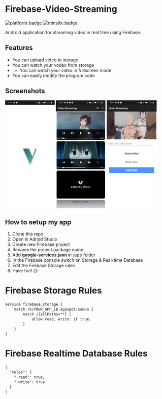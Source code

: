 # Firebase-Video-Streaming

[github]:           https://github.com/Fut1le/Firebase-Music-Streaming
[platform-badge]:   https://img.shields.io/badge/Platform-Android-F3745F.svg
[minsdk-badge]:     https://img.shields.io/badge/minSdkVersion-16-F3745F.svg

[![platform-badge]][github]
[![minsdk-badge]][github]

<!------------------------------------------------------------------------->

Android application for streaming video in real time using Firebase.

## Features
- You can upload video to storage
- You can watch your vodeo from storage
- - You can watch your video in fullscreen mode
- You can easily modify the program code

## Screenshots
<div style="dispaly:flex">
    <img src="https://github.com/Fut1le/Firebase-Video-Streaming/blob/main/1.jpg" width="32%">
    <img src="https://github.com/Fut1le/Firebase-Video-Streaming/blob/main/2.jpg" width="32%">
    <img src="https://github.com/Fut1le/Firebase-Video-Streaming/blob/main/3.jpg" width="32%">
</div>

## How to setup my app
1. Clone this repo
2. Open in Adroid Studio
3. Create new Firebase project
4. Rename the project package name
5. Add **google-services.json** in /app folder
6. In the Firebase console switch on Storage & Real-time Database
7. Edit the Firebase Storage rules
8. Have fun! 😏

# Firebase Storage Rules
```
service firebase.storage {
    match /b/YOUR_APP_ID.appspot.com/o {
        match /{allPaths=**} {
            allow read, write: if true;
        }
    }
}
```
# Firebase Realtime Database Rules
```
{
  "rules": {
    ".read": true,
    ".write": true
  }
}
```
